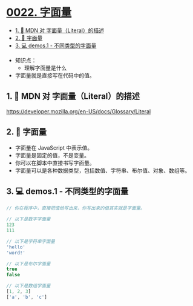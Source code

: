 # [0022. 字面量](https://github.com/Tdahuyou/javascript/tree/main/0022.%20%E5%AD%97%E9%9D%A2%E9%87%8F)


<!-- region:toc -->
- [1. 🔗 MDN 对 字面量（Literal）的描述](#1--mdn-对-字面量literal的描述)
- [2. 📒 字面量](#2--字面量)
- [3. 💻 demos.1 - 不同类型的字面量](#3--demos1---不同类型的字面量)
<!-- endregion:toc -->
- 知识点：
  - 理解字面量是什么
- 字面量就是直接写在代码中的值。

## 1. 🔗 MDN 对 字面量（Literal）的描述

https://developer.mozilla.org/en-US/docs/Glossary/Literal

## 2. 📒 字面量

- 字面量在 JavaScript 中表示值。
- 字面量是固定的值，不是变量。
- 你可以在脚本中直接书写字面量。
- 字面量可以是各种数据类型，包括数值、字符串、布尔值、对象、数组等。

## 3. 💻 demos.1 - 不同类型的字面量

```javascript
// 你在程序中，直接把值给写出来，你写出来的值其实就是字面量。

// 以下是数字字面量
123
111

// 以下是字符串字面量
'hello'
'word!'

// 以下是布尔字面量
true
false

// 以下是数组字面量
[1, 2, 3]
['a', 'b', 'c']
```


